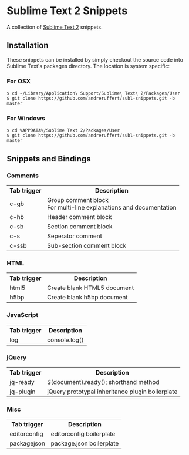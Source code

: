 # Sublime Text 2 Snippets

A collection of [Sublime Text 2](http://www.sublimetext.com/) snippets.

## Installation

These snippets can be installed by simply checkout the source code into Sublime Text's packages directory. The location is system specific:

### For OSX

    $ cd ~/Library/Application\ Support/Sublime\ Text\ 2/Packages/User
    $ git clone https://github.com/andreruffert/subl-snippets.git -b master

### For Windows

    $ cd %APPDATA%/Sublime Text 2/Packages/User
    $ git clone https://github.com/andreruffert/subl-snippets.git -b master

## Snippets and Bindings

### Comments
<table>
    <tr>
        <th>Tab trigger</th>
        <th>Description</th>
    </tr>
    <tr>
        <td>c-gb</td>
        <td>
            Group comment block<br>
            For multi-line explanations and documentation
        </td>
    </tr>
    <tr>
        <td>c-hb</td>
        <td>Header comment block</td>
    </tr>
    <tr>
        <td>c-sb</td>
        <td>Section comment block</td>
    </tr>
    <tr>
        <td>c-s</td>
        <td>Seperator comment</td>
    </tr>
    <tr>
        <td>c-ssb</td>
        <td>Sub-section comment block</td>
    </tr>
</table>

### HTML
<table>
    <tr>
        <th>Tab trigger</th>
        <th>Description</th>
    </tr>
    <tr>
        <td>html5</td>
        <td>Create blank HTML5 document</td>
    </tr>
    <tr>
        <td>h5bp</td>
        <td>Create blank h5bp document</td>
    </tr>
</table>

### JavaScript
<table>
    <tr>
        <th>Tab trigger</th>
        <th>Description</th>
    </tr>
    <tr>
        <td>log</td>
        <td>console.log()</td>
    </tr>
</table>

### jQuery
<table>
    <tr>
        <th>Tab trigger</th>
        <th>Description</th>
    </tr>
    <tr>
        <td>jq-ready</td>
        <td>$(document).ready(); shorthand method</td>
    </tr>
    <tr>
        <td>jq-plugin</td>
        <td>jQuery prototypal inheritance plugin boilerplate</td>
    </tr>
</table>

### Misc
<table>
    <tr>
        <th>Tab trigger</th>
        <th>Description</th>
    </tr>
    <tr>
        <td>editorconfig</td>
        <td>editorconfig boilerplate</td>
    </tr>
    <tr>
        <td>packagejson</td>
        <td>package.json boilerplate</td>
    </tr>
</table>
